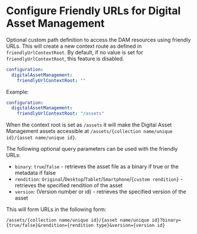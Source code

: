 # Configure Friendly URLs for Digital Asset Management

Optional custom path definition to access the DAM resources using friendly URLs. This will create a new context route as defined in `friendlyUrlContextRoot`. By default, if no value is set for `friendlyUrlContextRoot`, this feature is disabled.

```yaml
configuration:
  digitalAssetManagement:
    friendlyUrlContextRoot: ""
```

Example:

```yaml
configuration:
  digitalAssetManagement:
    friendlyUrlContextRoot: "/assets"
```

When the context root is set as `/assets` it will make the  Digital Asset Management assets accessible at `/assets/{collection name/unique id}/{asset name/unique id}`.

The following optional query parameters can be used with the friendly URLs:

- `binary`: `true`/`false` - retrieves the asset file as a binary if true or the metadata if false 
- `rendition`: `Original`/`Desktop`/`Tablet`/`Smartphone`/`{custom rendition}` - retrieves the specified rendition of the asset 
- `version`: (Version number or id) - retrieves the specified version of the asset

This will form URLs in the following form:

`/assets/{collection name/unique id}/{asset name/unique id}?binary={true/false}&rendition={rendition type}&version={version id}`